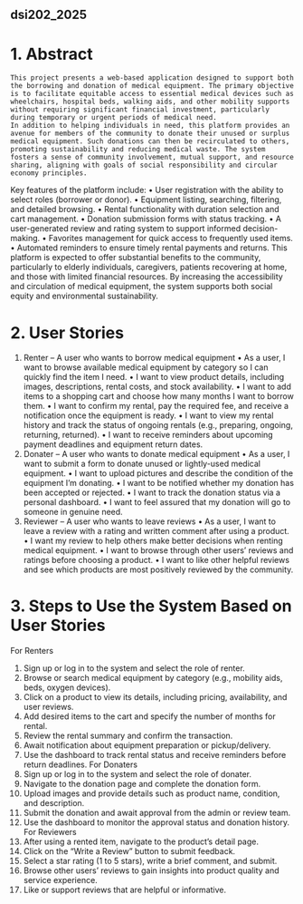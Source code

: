 ## dsi202_2025


# 1. Abstract 
	This project presents a web-based application designed to support both the borrowing and donation of medical equipment. The primary objective is to facilitate equitable access to essential medical devices such as wheelchairs, hospital beds, walking aids, and other mobility supports without requiring significant financial investment, particularly during temporary or urgent periods of medical need.
	In addition to helping individuals in need, this platform provides an avenue for members of the community to donate their unused or surplus medical equipment. Such donations can then be recirculated to others, promoting sustainability and reducing medical waste. The system fosters a sense of community involvement, mutual support, and resource sharing, aligning with goals of social responsibility and circular economy principles.
Key features of the platform include:
•	User registration with the ability to select roles (borrower or donor).
•	Equipment listing, searching, filtering, and detailed browsing.
•	Rental functionality with duration selection and cart management.
•	Donation submission forms with status tracking.
•	A user-generated review and rating system to support informed decision-making.
•	Favorites management for quick access to frequently used items.
•	Automated reminders to ensure timely rental payments and returns.
	This platform is expected to offer substantial benefits to the community, particularly to elderly individuals, caregivers, patients recovering at home, and those with limited financial resources. By increasing the accessibility and circulation of medical equipment, the system supports both social equity and environmental sustainability.

# 2. User Stories 
1. Renter – A user who wants to borrow medical equipment
•	As a user, I want to browse available medical equipment by category so I can quickly find the item I need.
•	I want to view product details, including images, descriptions, rental costs, and stock availability.
•	I want to add items to a shopping cart and choose how many months I want to borrow them.
•	I want to confirm my rental, pay the required fee, and receive a notification once the equipment is ready.
•	I want to view my rental history and track the status of ongoing rentals (e.g., preparing, ongoing, returning, returned).
•	I want to receive reminders about upcoming payment deadlines and equipment return dates.
2. Donater – A user who wants to donate medical equipment
•	As a user, I want to submit a form to donate unused or lightly-used medical equipment.
•	I want to upload pictures and describe the condition of the equipment I’m donating.
•	I want to be notified whether my donation has been accepted or rejected.
•	I want to track the donation status via a personal dashboard.
•	I want to feel assured that my donation will go to someone in genuine need.
3. Reviewer – A user who wants to leave reviews
•	As a user, I want to leave a review with a rating and written comment after using a product.
•	I want my review to help others make better decisions when renting medical equipment.
•	I want to browse through other users’ reviews and ratings before choosing a product.
•	I want to like other helpful reviews and see which products are most positively reviewed by the community.

# 3. Steps to Use the System Based on User Stories 
For Renters
1.	Sign up or log in to the system and select the role of renter.
2.	Browse or search medical equipment by category (e.g., mobility aids, beds, oxygen devices).
3.	Click on a product to view its details, including pricing, availability, and user reviews.
4.	Add desired items to the cart and specify the number of months for rental.
5.	Review the rental summary and confirm the transaction.
6.	Await notification about equipment preparation or pickup/delivery.
7.	Use the dashboard to track rental status and receive reminders before return deadlines.
For Donaters
1.	Sign up or log in to the system and select the role of donater.
2.	Navigate to the donation page and complete the donation form.
3.	Upload images and provide details such as product name, condition, and description.
4.	Submit the donation and await approval from the admin or review team.
5.	Use the dashboard to monitor the approval status and donation history.
For Reviewers
1.	After using a rented item, navigate to the product’s detail page.
2.	Click on the “Write a Review” button to submit feedback.
3.	Select a star rating (1 to 5 stars), write a brief comment, and submit.
4.	Browse other users’ reviews to gain insights into product quality and service experience.
5.	Like or support reviews that are helpful or informative.


